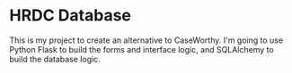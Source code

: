 # HRDC Database

This is my project to create an alternative to CaseWorthy. I'm going to use Python Flask to build the forms and interface logic, and SQLAlchemy to build the database logic.